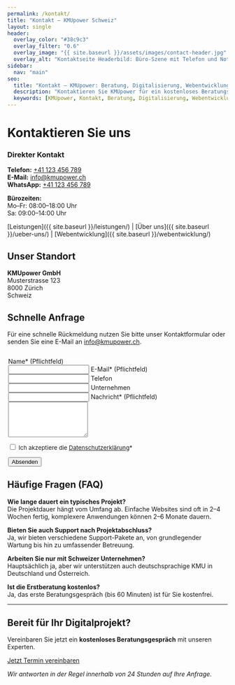 ```yaml
---
permalink: /kontakt/
title: "Kontakt – KMUpower Schweiz"
layout: single
header:
  overlay_color: "#38c9c3"
  overlay_filter: "0.6"
  overlay_image: "{{ site.baseurl }}/assets/images/contact-header.jpg" # Corrected path
  overlay_alt: "Kontaktseite Headerbild: Büro-Szene mit Telefon und Notizblock" # Added
sidebar:
  nav: "main"
seo:
  title: "Kontakt – KMUpower: Beratung, Digitalisierung, Webentwicklung"
  description: "Kontaktieren Sie KMUpower für ein kostenloses Beratungsgespräch zu Digitalisierung, Webentwicklung und Automatisierung für KMU."
  keywords: [KMUpower, Kontakt, Beratung, Digitalisierung, Webentwicklung, Automatisierung, Schweiz]
---
```


# Kontaktieren Sie uns

<script type="application/ld+json">
{
  "@context": "https://schema.org",
  "@type": "Organization",
  "name": "KMUpower GmbH",
  "url": "https://kmupower.ch{{ site.baseurl }}/kontakt/",
  "logo": "{{ site.baseurl }}/assets/images/logo.png",
  "contactPoint": [{
    "@type": "ContactPoint",
    "telephone": "+41 123 456 789",
    "contactType": "customer service",
    "email": "info@kmupower.ch"
  }],
  "address": {
    "@type": "PostalAddress",
    "streetAddress": "Musterstrasse 123",
    "addressLocality": "Zürich",
    "postalCode": "8000",
    "addressCountry": "CH"
  }
}
</script>

<div class="contact-info">
  <h3>Direkter Kontakt</h3>
  <p><strong>Telefon:</strong> <a href="tel:+41123456789">+41 123 456 789</a><br>
  <strong>E-Mail:</strong> <a href="mailto:info@kmupower.ch">info@kmupower.ch</a><br>
  <strong>WhatsApp:</strong> <a href="https://wa.me/41123456789">+41 123 456 789</a></p>
  <p><strong>Bürozeiten:</strong><br>
  Mo–Fr: 08:00–18:00 Uhr<br>
  Sa: 09:00–14:00 Uhr</p>
</div>

[Leistungen]({{ site.baseurl }}/leistungen/) | [Über uns]({{ site.baseurl }}/ueber-uns/) | [Webentwicklung]({{ site.baseurl }}/webentwicklung/)

## Unser Standort

**KMUpower GmbH**<br>
Musterstrasse 123<br>
8000 Zürich<br>
Schweiz

## Schnelle Anfrage

Für eine schnelle Rückmeldung nutzen Sie bitte unser Kontaktformular oder senden Sie eine E-Mail an <a href="mailto:info@kmupower.ch">info@kmupower.ch</a>.

<form name="kontakt" method="POST" data-netlify="true" class="form--kontakt" aria-label="Kontaktformular" style="max-width:500px; margin:2em auto;">
  <label for="name">Name* <span class="sr-only">(Pflichtfeld)</span></label><br>
  <input type="text" id="name" name="name" required aria-required="true" aria-label="Name" class="form-control" />
  <label for="email">E-Mail* <span class="sr-only">(Pflichtfeld)</span></label><br>
  <input type="email" id="email" name="email" required aria-required="true" aria-label="E-Mail" class="form-control" />
  <label for="telefon">Telefon</label><br>
  <input type="text" id="telefon" name="telefon" aria-label="Telefon" class="form-control" />
  <label for="unternehmen">Unternehmen</label><br>
  <input type="text" id="unternehmen" name="unternehmen" aria-label="Unternehmen" class="form-control" />
  <label for="nachricht">Nachricht* <span class="sr-only">(Pflichtfeld)</span></label><br>
  <textarea id="nachricht" name="nachricht" rows="5" required aria-required="true" aria-label="Nachricht" class="form-control"></textarea>
  <div style="margin:1em 0; font-size:0.95em;">
    <input type="checkbox" id="datenschutz" name="datenschutz" required aria-required="true" />
    <label for="datenschutz">Ich akzeptiere die <a href="{{ site.baseurl }}/datenschutz/" target="_blank">Datenschutzerklärung</a>*</label>
  </div>
  <button type="submit" class="btn btn--primary btn--large">Absenden</button>
</form>

## Häufige Fragen (FAQ)

**Wie lange dauert ein typisches Projekt?**<br>
Die Projektdauer hängt vom Umfang ab. Einfache Websites sind oft in 2–4 Wochen fertig, komplexere Anwendungen können 2–6 Monate dauern.

**Bieten Sie auch Support nach Projektabschluss?**<br>
Ja, wir bieten verschiedene Support-Pakete an, von grundlegender Wartung bis hin zu umfassender Betreuung.

**Arbeiten Sie nur mit Schweizer Unternehmen?**<br>
Hauptsächlich ja, aber wir unterstützen auch deutschsprachige KMU in Deutschland und Österreich.

**Ist die Erstberatung kostenlos?**<br>
Ja, das erste Beratungsgespräch (bis 60 Minuten) ist für Sie kostenfrei.

---

<div class="cta-section">
  <h2>Bereit für Ihr Digitalprojekt?</h2>
  <p>Vereinbaren Sie jetzt ein <strong>kostenloses Beratungsgespräch</strong> mit unseren Experten.</p>
  <a href="{{ site.baseurl }}/kontakt/" class="btn btn--primary btn--large">Jetzt Termin vereinbaren</a>
</div>

*Wir antworten in der Regel innerhalb von 24 Stunden auf Ihre Anfrage.*
